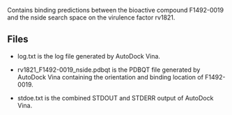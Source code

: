 Contains binding predictions between the bioactive compound F1492-0019 and the nside search space on the virulence factor rv1821.

## Files

- log.txt is the log file generated by AutoDock Vina.

- rv1821_F1492-0019_nside.pdbqt is the PDBQT file generated by AutoDock Vina containing the orientation and binding location of F1492-0019.

- stdoe.txt is the combined STDOUT and STDERR output of AutoDock Vina.

